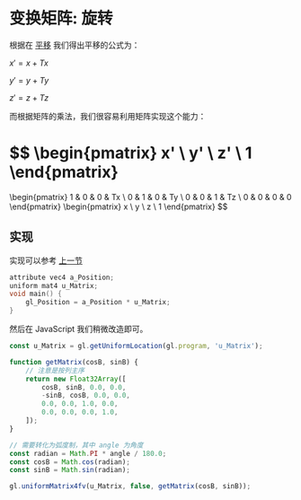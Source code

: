 # 变换矩阵: 旋转 

根据在 [平移](../lesson12/) 我们得出平移的公式为：

$x'= x + Tx$

$y'= y + Ty$

$z' = z + Tz$

而根据矩阵的乘法，我们很容易利用矩阵实现这个能力：

$$
\begin{pmatrix}
x' \\
y' \\
z' \\
1
\end{pmatrix}
=
\begin{pmatrix}
1 & 0 & 0 & Tx \\
0 & 1 & 0 & Ty \\
0 & 0 & 1 & Tz \\
0 & 0 & 0 & 0
\end{pmatrix}
\begin{pmatrix}
x \\
y \\
z \\
1
\end{pmatrix}
$$

## 实现
实现可以参考 [上一节](../lesson13/)

```c++ 
attribute vec4 a_Position;
uniform mat4 u_Matrix;
void main() {
    gl_Position = a_Position * u_Matrix;
}
```

然后在 JavaScript 我们稍微改造即可。
```javascript
const u_Matrix = gl.getUniformLocation(gl.program, 'u_Matrix');

function getMatrix(cosB, sinB) {
    // 注意是按列主序
    return new Float32Array([
        cosB, sinB, 0.0, 0.0,
        -sinB, cosB, 0.0, 0.0,
        0.0, 0.0, 1.0, 0.0,
        0.0, 0.0, 0.0, 1.0,
    ]);
}

// 需要转化为弧度制，其中 angle 为角度
const radian = Math.PI * angle / 180.0;
const cosB = Math.cos(radian);
const sinB = Math.sin(radian);

gl.uniformMatrix4fv(u_Matrix, false, getMatrix(cosB, sinB));
```
